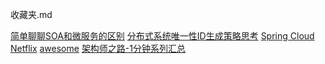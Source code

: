 收藏夹.md

[简单聊聊SOA和微服务的区别](http://www.jiagoushuo.com/article/1000562.html)
[分布式系统唯一性ID生成策略思考](http://aes.jypc.org/?p=6124)
[Spring Cloud Netflix](http://cloud.spring.io/spring-cloud-netflix/spring-cloud-netflix.html#spring-cloud-feign)
[awesome](https://github.com/sindresorhus/awesome)
[架构师之路-1分钟系列汇总](https://mp.weixin.qq.com/s?__biz=MjM5ODYxMDA5OQ==&mid=2651960440&idx=1&sn=3a2901447c80061779b41ad7d0ae14ce&chksm=bd2d01a48a5a88b27cf8c8a4a86bc32d82cd027e8218d91a76d743b678e04f4518402ea9a41e&scene=0&key=eb15c6091480e23e6774acd36ee2a10382a15c975b4c71b3daf5ec99ed15f676e98feba3966bec1d516f05978e1ab611656ea5abef6e4d8901fbafccf7f146d7edbee0bb331e618ef845553ca5bc85f0&ascene=0&uin=MjY3MTYxNTM4MA%3D%3D&devicetype=iMac+MacBookPro12%2C1+OSX+OSX+10.11.6+build(15G31)&version=12020010&nettype=WIFI&fontScale=100&pass_ticket=f8aRtaGGRkb%2BLEQyu4oyCZqKydhIrefos981eeXO0stkdkA8MqrG0Xd%2BseW73Mzf)
